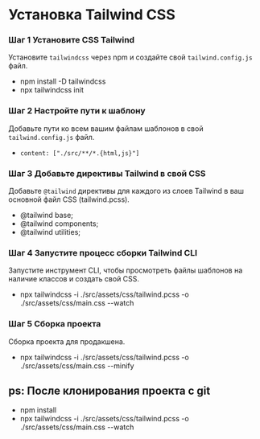 # Установка Tailwind CSS

### Шаг 1 Установите CSS Tailwind
Установите `tailwindcss` через npm и создайте свой `tailwind.config.js` файл.
- npm install -D tailwindcss
- npx tailwindcss init

### Шаг 2 Настройте пути к шаблону
Добавьте пути ко всем вашим файлам шаблонов в свой `tailwind.config.js` файл.
- `content: ["./src/**/*.{html,js}"]`

### Шаг 3 Добавьте директивы Tailwind в свой CSS
Добавьте `@tailwind` директивы для каждого из слоев Tailwind в ваш основной файл CSS (tailwind.pcss).

- @tailwind base;
- @tailwind components;
- @tailwind utilities;

### Шаг 4 Запустите процесс сборки Tailwind CLI
Запустите инструмент CLI, чтобы просмотреть файлы шаблонов на наличие классов и создать свой CSS.
- npx tailwindcss -i ./src/assets/css/tailwind.pcss -o ./src/assets/css/main.css --watch

### Шаг 5 Сборка проекта
Сборка проекта для продакшена.
- npx tailwindcss -i ./src/assets/css/tailwind.pcss -o ./src/assets/css/main.css --minify


## ps: После клонирования проекта с git
- npm install
- npx tailwindcss -i ./src/assets/css/tailwind.pcss -o ./src/assets/css/main.css --watch